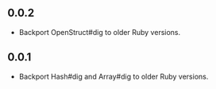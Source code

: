 ## 0.0.2

* Backport OpenStruct#dig to older Ruby versions.

## 0.0.1

* Backport Hash#dig and Array#dig to older Ruby versions.

